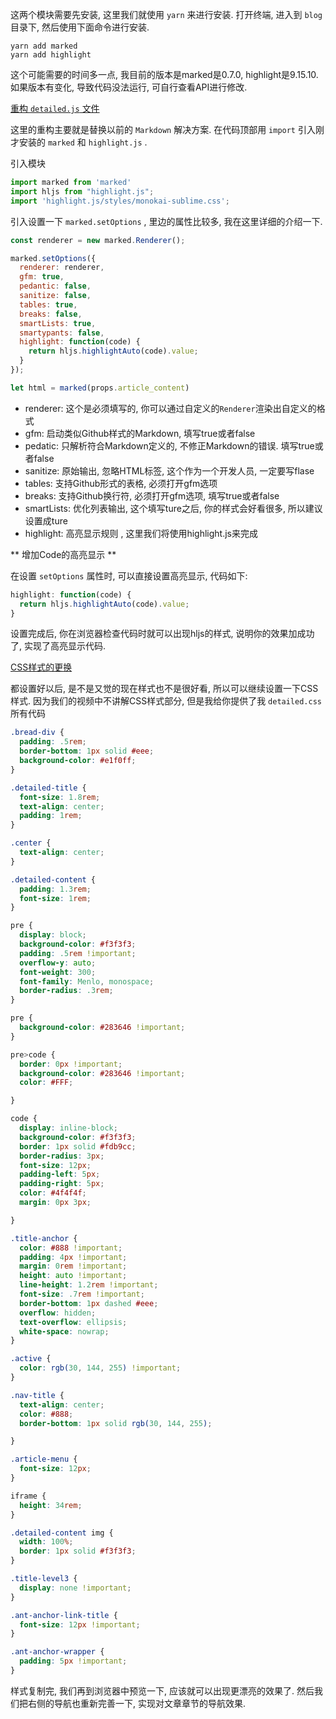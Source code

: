 这两个模块需要先安装, 这里我们就使用 `yarn` 来进行安装. 打开终端, 进入到 `blog` 目录下, 然后使用下面命令进行安装.

```
yarn add marked
yarn add highlight
```

这个可能需要的时间多一点, 我目前的版本是marked是0.7.0, highlight是9.15.10. 如果版本有变化, 导致代码没法运行, 可自行查看API进行修改.

[重构 `detailed.js` 文件](https://jspang.com/detailed?id=52#toc374)

这里的重构主要就是替换以前的 `Markdown` 解决方案. 在代码顶部用 `import` 引入刚才安装的 `marked` 和 `highlight.js` .

引入模块

```js
import marked from 'marked'
import hljs from "highlight.js";
import 'highlight.js/styles/monokai-sublime.css';
```

引入设置一下 `marked.setOptions` , 里边的属性比较多, 我在这里详细的介绍一下.

```js
const renderer = new marked.Renderer();

marked.setOptions({
  renderer: renderer,
  gfm: true,
  pedantic: false,
  sanitize: false,
  tables: true,
  breaks: false,
  smartLists: true,
  smartypants: false,
  highlight: function(code) {
    return hljs.highlightAuto(code).value;
  }
});

let html = marked(props.article_content)
```

* renderer: 这个是必须填写的, 你可以通过自定义的`Renderer`渲染出自定义的格式
* gfm: 启动类似Github样式的Markdown, 填写true或者false
* pedatic: 只解析符合Markdown定义的, 不修正Markdown的错误. 填写true或者false
* sanitize: 原始输出, 忽略HTML标签, 这个作为一个开发人员, 一定要写flase
* tables: 支持Github形式的表格, 必须打开gfm选项
* breaks: 支持Github换行符, 必须打开gfm选项, 填写true或者false
* smartLists: 优化列表输出, 这个填写ture之后, 你的样式会好看很多, 所以建议设置成ture
* highlight: 高亮显示规则 , 这里我们将使用highlight.js来完成

** 增加Code的高亮显示 **

在设置 `setOptions` 属性时, 可以直接设置高亮显示, 代码如下:

```js
highlight: function(code) {
  return hljs.highlightAuto(code).value;
}
```

设置完成后, 你在浏览器检查代码时就可以出现hljs的样式, 说明你的效果加成功了, 实现了高亮显示代码.

[CSS样式的更换](https://jspang.com/detailed?id=52#toc375)

都设置好以后, 是不是又觉的现在样式也不是很好看, 所以可以继续设置一下CSS样式. 因为我们的视频中不讲解CSS样式部分, 但是我给你提供了我 `detailed.css` 所有代码

```css
.bread-div {
  padding: .5rem;
  border-bottom: 1px solid #eee;
  background-color: #e1f0ff;
}

.detailed-title {
  font-size: 1.8rem;
  text-align: center;
  padding: 1rem;
}

.center {
  text-align: center;
}

.detailed-content {
  padding: 1.3rem;
  font-size: 1rem;
}

pre {
  display: block;
  background-color: #f3f3f3;
  padding: .5rem !important;
  overflow-y: auto;
  font-weight: 300;
  font-family: Menlo, monospace;
  border-radius: .3rem;
}

pre {
  background-color: #283646 !important;
}

pre>code {
  border: 0px !important;
  background-color: #283646 !important;
  color: #FFF;

}

code {
  display: inline-block;
  background-color: #f3f3f3;
  border: 1px solid #fdb9cc;
  border-radius: 3px;
  font-size: 12px;
  padding-left: 5px;
  padding-right: 5px;
  color: #4f4f4f;
  margin: 0px 3px;

}

.title-anchor {
  color: #888 !important;
  padding: 4px !important;
  margin: 0rem !important;
  height: auto !important;
  line-height: 1.2rem !important;
  font-size: .7rem !important;
  border-bottom: 1px dashed #eee;
  overflow: hidden;
  text-overflow: ellipsis;
  white-space: nowrap;
}

.active {
  color: rgb(30, 144, 255) !important;
}

.nav-title {
  text-align: center;
  color: #888;
  border-bottom: 1px solid rgb(30, 144, 255);

}

.article-menu {
  font-size: 12px;
}

iframe {
  height: 34rem;
}

.detailed-content img {
  width: 100%;
  border: 1px solid #f3f3f3;
}

.title-level3 {
  display: none !important;
}

.ant-anchor-link-title {
  font-size: 12px !important;
}

.ant-anchor-wrapper {
  padding: 5px !important;
}
```

样式复制完, 我们再到浏览器中预览一下, 应该就可以出现更漂亮的效果了. 然后我们把右侧的导航也重新完善一下, 实现对文章章节的导航效果.
